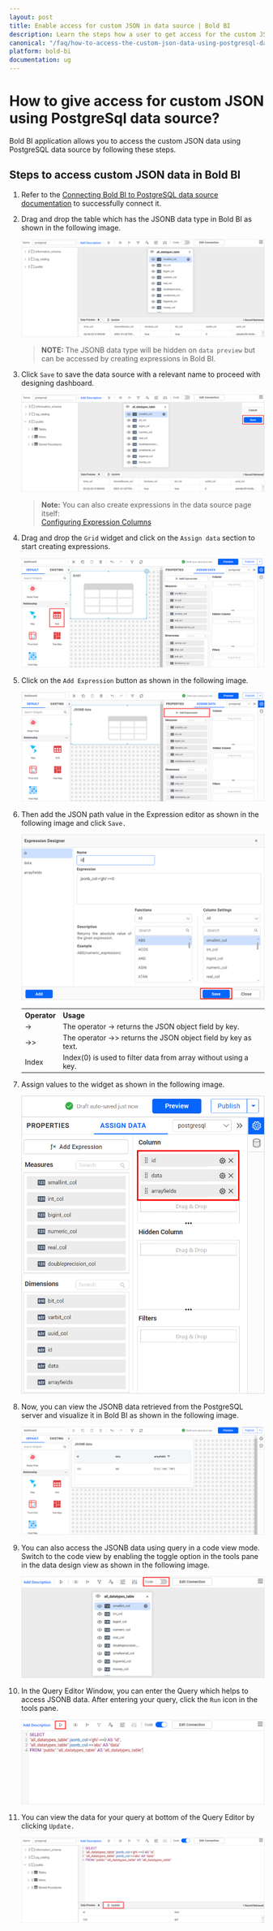 ```yaml
---
layout: post
title: Enable access for custom JSON in data source | Bold BI
description: Learn the steps how a user to get access for the custom JSON data with the PostgreSql data source while preparing the dashboard using Bold BI.
canonical: "/faq/how-to-access-the-custom-json-data-using-postgresql-data-source/"
platform: bold-bi
documentation: ug
---
```


# How to give access for custom JSON using PostgreSql data source?

Bold BI application allows you to access the custom JSON data using PostgreSQL data source by following these steps.

## Steps to access custom JSON data in Bold BI

1.	Refer to the [Connecting Bold BI to PostgreSQL data source documentation](/working-with-data-sources/data-connectors/postgresql/#connecting-bold-bi-to-postgresql-data-source) to successfully connect it.

2.	Drag and drop the table which has the JSONB data type in Bold BI as shown in the following image.

    ![Drag table](/static/assets/faq/images/drag-table.png)
	
    >**NOTE:** The JSONB data type will be hidden on `data preview` but can be accessed by creating expressions in Bold BI.

3.	Click `Save` to save the data source with a relevant name to proceed with designing dashboard.
    
	![Save option](/static/assets/faq/images/save-option.png)
	 
    >**Note:** You can also create expressions in the data source page itself: <br />
    [Configuring Expression Columns](/working-with-data-sources/data-modeling/configuring-expression-columns/)

4.	Drag and drop the `Grid` widget and click on the `Assign data` section to start creating expressions.

    ![Grid widget](/static/assets/faq/images/grid-widget.png)
	
5.	Click on the `Add Expression` button as shown in the following image.
 
    ![Expression button](/static/assets/faq/images/expressions-button.png)
	
6. Then add the JSON path value in the Expression editor as shown in the following image and click `Save.`

	![Adding expressions](/static/assets/faq/images/add-expressions.png#max-width=65%)

    <table>
    <tr>
    <th>
    <b>Operator</b>
    </th>
    <th>
    <b>Usage</b>
    </th>
    </tr>
    <tr>
    <td>
    -&gt;
    </td>
    <td>
    The operator -&gt; returns the JSON object field by key.
    </td>
    </tr>
    <tr>
    <td>
    -&gt;&gt;
    </td>
    <td>
    The operator -&gt;&gt; returns the JSON object field by key as text.
    </td>
    </tr>
    <tr>
    <td>
    Index
    </td>
    <td>
    Index(0) is used to filter data from array without using a key.
    </td>
    </tr>
    </table>
	
7.	Assign values to the widget as shown in the following image.

    ![Assign values to widget](/static/assets/faq/images/assign-values.png#max-width=45%)
	
8.	Now, you can view the JSONB data retrieved from the PostgreSQL server and visualize it in Bold BI as shown in the following image.

    ![View JSONB data in widget](/static/assets/faq/images/grid-jsonb-data.png)
	
9.  You can also access the JSONB data using query in a code view mode. Switch to the code view by enabling the toggle option in the tools pane in the data design view as shown in the following image.

    ![Code view toggle](/static/assets/faq/images/code-view-mode.png)

10. In the Query Editor Window, you can enter the Query which helps to access JSONB data. After entering your query, click the `Run` icon in the tools pane.

    ![Altered query](/static/assets/faq/images/altered-query.png)

11. You can view the data for your query at bottom of the Query Editor by clicking `Update.`

    ![Preview data](/static/assets/faq/images/jsonb-data.png)
